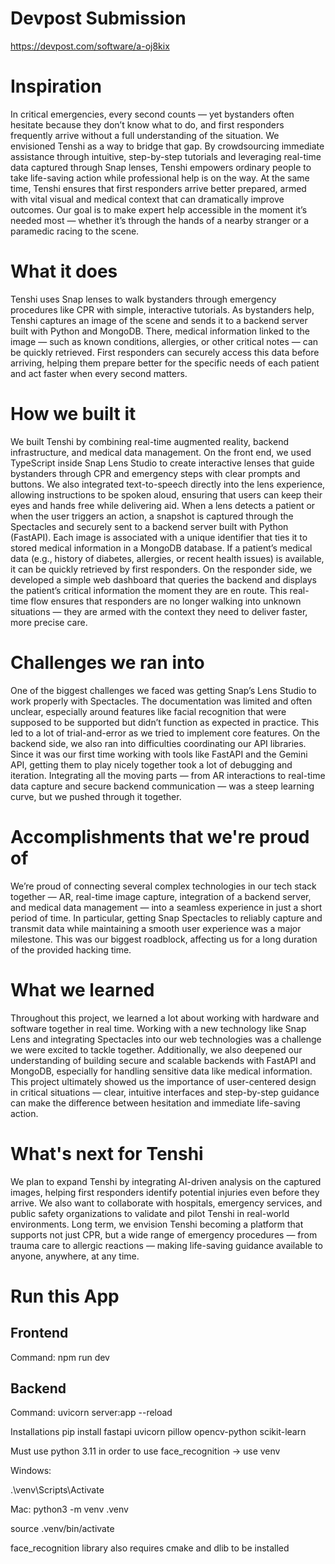 # Devpost Submission
https://devpost.com/software/a-oj8kix

# Inspiration
In critical emergencies, every second counts — yet bystanders often hesitate because they don’t know what to do, and first responders frequently arrive without a full understanding of the situation. We envisioned Tenshi as a way to bridge that gap. By crowdsourcing immediate assistance through intuitive, step-by-step tutorials and leveraging real-time data captured through Snap lenses, Tenshi empowers ordinary people to take life-saving action while professional help is on the way. At the same time, Tenshi ensures that first responders arrive better prepared, armed with vital visual and medical context that can dramatically improve outcomes. Our goal is to make expert help accessible in the moment it’s needed most — whether it’s through the hands of a nearby stranger or a paramedic racing to the scene.

# What it does
Tenshi uses Snap lenses to walk bystanders through emergency procedures like CPR with simple, interactive tutorials. As bystanders help, Tenshi captures an image of the scene and sends it to a backend server built with Python and MongoDB. There, medical information linked to the image — such as known conditions, allergies, or other critical notes — can be quickly retrieved. First responders can securely access this data before arriving, helping them prepare better for the specific needs of each patient and act faster when every second matters.

# How we built it
We built Tenshi by combining real-time augmented reality, backend infrastructure, and medical data management. On the front end, we used TypeScript inside Snap Lens Studio to create interactive lenses that guide bystanders through CPR and emergency steps with clear prompts and buttons. We also integrated text-to-speech directly into the lens experience, allowing instructions to be spoken aloud, ensuring that users can keep their eyes and hands free while delivering aid. When a lens detects a patient or when the user triggers an action, a snapshot is captured through the Spectacles and securely sent to a backend server built with Python (FastAPI). Each image is associated with a unique identifier that ties it to stored medical information in a MongoDB database. If a patient’s medical data (e.g., history of diabetes, allergies, or recent health issues) is available, it can be quickly retrieved by first responders. On the responder side, we developed a simple web dashboard that queries the backend and displays the patient’s critical information the moment they are en route. This real-time flow ensures that responders are no longer walking into unknown situations — they are armed with the context they need to deliver faster, more precise care.

# Challenges we ran into
One of the biggest challenges we faced was getting Snap’s Lens Studio to work properly with Spectacles. The documentation was limited and often unclear, especially around features like facial recognition that were supposed to be supported but didn’t function as expected in practice. This led to a lot of trial-and-error as we tried to implement core features. On the backend side, we also ran into difficulties coordinating our API libraries. Since it was our first time working with tools like FastAPI and the Gemini API, getting them to play nicely together took a lot of debugging and iteration. Integrating all the moving parts — from AR interactions to real-time data capture and secure backend communication — was a steep learning curve, but we pushed through it together.

# Accomplishments that we're proud of
We’re proud of connecting several complex technologies in our tech stack together — AR, real-time image capture, integration of a backend server, and medical data management — into a seamless experience in just a short period of time. In particular, getting Snap Spectacles to reliably capture and transmit data while maintaining a smooth user experience was a major milestone. This was our biggest roadblock, affecting us for a long duration of the provided hacking time.

# What we learned
Throughout this project, we learned a lot about working with hardware and software together in real time. Working with a new technology like Snap Lens and integrating Spectacles into our web technologies was a challenge we were excited to tackle together. Additionally, we also deepened our understanding of building secure and scalable backends with FastAPI and MongoDB, especially for handling sensitive data like medical information. This project ultimately showed us the importance of user-centered design in critical situations — clear, intuitive interfaces and step-by-step guidance can make the difference between hesitation and immediate life-saving action.

# What's next for Tenshi
We plan to expand Tenshi by integrating AI-driven analysis on the captured images, helping first responders identify potential injuries even before they arrive. We also want to collaborate with hospitals, emergency services, and public safety organizations to validate and pilot Tenshi in real-world environments. Long term, we envision Tenshi becoming a platform that supports not just CPR, but a wide range of emergency procedures — from trauma care to allergic reactions — making life-saving guidance available to anyone, anywhere, at any time.


# Run this App
## Frontend
Command: npm run dev

## Backend
Command: uvicorn server:app --reload

Installations
pip install fastapi uvicorn pillow opencv-python scikit-learn

Must use python 3.11 in order to use face_recognition → use venv

Windows:

  .\venv\Scripts\Activate

Mac:
  python3 -m venv .venv

  source .venv/bin/activate    

face_recognition library also requires cmake and dlib to be installed
